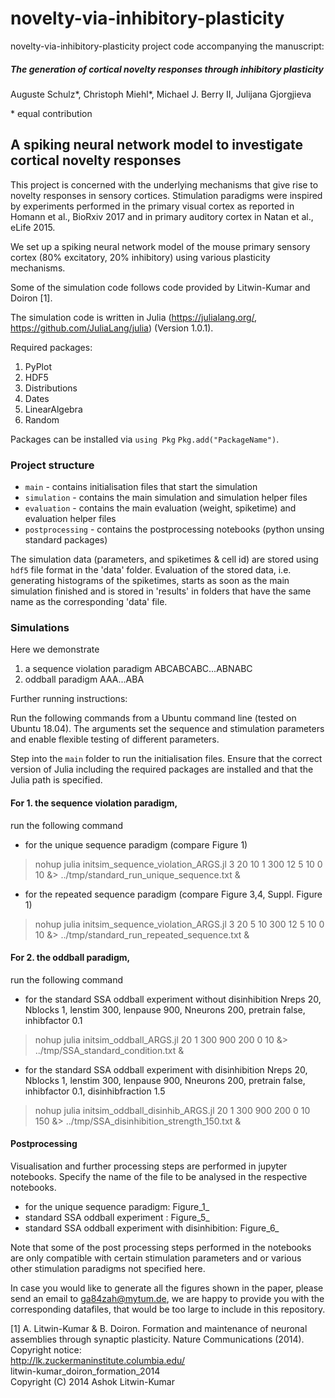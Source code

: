# novelty-via-inhibitory-plasticity

novelty-via-inhibitory-plasticity project code accompanying the manuscript:  
##### The generation of cortical novelty responses through inhibitory plasticity  
Auguste Schulz\*, Christoph Miehl\*, Michael J. Berry II, Julijana Gjorgjieva   

\* equal contribution  


## A spiking neural network model to investigate cortical novelty responses
This project is concerned with the underlying mechanisms that give rise to novelty responses in sensory cortices. Stimulation paradigms were inspired by experiments performed in the primary visual cortex as reported in Homann et al., BioRxiv 2017 and in primary auditory cortex in Natan et al., eLife 2015.

We set up a spiking neural network model of the mouse primary sensory cortex (80% excitatory, 20% inhibitory) using various plasticity mechanisms.  

Some of the simulation code follows code provided by Litwin-Kumar and Doiron [1].

The simulation code is written in Julia (https://julialang.org/, https://github.com/JuliaLang/julia) (Version 1.0.1). 

Required packages:

1. PyPlot
2. HDF5
3. Distributions
4. Dates
5. LinearAlgebra
6. Random

Packages can be installed via `using Pkg` `Pkg.add("PackageName")`.  

### Project structure  
* `main`  - contains initialisation files that start the simulation
 * `simulation`  - contains the main simulation and simulation helper files
 * `evaluation`    - contains the main evaluation (weight, spiketime) and evaluation helper files
  * `postprocessing`    - contains the postprocessing notebooks (python unsing standard packages)

The simulation data (parameters, and spiketimes & cell id) are stored using `hdf5` file format in  the 'data' folder.
Evaluation of the stored data, i.e. generating histograms of the spiketimes, starts as soon as the main simulation finished and is stored in 'results' in folders that have the same name as the corresponding 'data' file.


### Simulations
Here we demonstrate
1. a sequence violation paradigm ABCABCABC...ABNABC
2. oddball paradigm AAA...ABA

Further running instructions:

Run the following commands from a Ubuntu command line (tested on Ubuntu 18.04).
The arguments set the sequence and stimulation parameters and enable flexible testing of different parameters.

Step into the `main` folder to run the initialisation files. Ensure that the correct version of Julia including the required packages are installed and that the Julia path is specified. 

#### For 1. the sequence violation paradigm,  
run the following command
- for the unique sequence paradigm (compare Figure 1)
> nohup julia initsim_sequence_violation_ARGS.jl 3 20 10 1 300 12 5 10 0 10 &> ../tmp/standard_run_unique_sequence.txt &

- for the repeated sequence paradigm (compare Figure 3,4, Suppl. Figure 1)
> nohup julia initsim_sequence_violation_ARGS.jl 3 20 5 10 300 12 5 10 0 10 &> ../tmp/standard_run_repeated_sequence.txt &


#### For 2. the oddball paradigm,  
run the following command
- for the standard SSA oddball experiment without disinhibition
Nreps 20, Nblocks 1, lenstim 300, lenpause 900, Nneurons 200, pretrain false, inhibfactor 0.1
> nohup julia initsim_oddball_ARGS.jl 20 1 300 900 200 0 10 &> ../tmp/SSA_standard_condition.txt &

- for the standard SSA oddball experiment with disinhibition
Nreps 20, Nblocks 1, lenstim 300, lenpause 900, Nneurons 200, pretrain false, inhibfactor 0.1, disinhibfraction 1.5
> nohup julia initsim_oddball_disinhib_ARGS.jl 20 1 300 900 200 0 10 150 &> ../tmp/SSA_disinhibition_strength_150.txt &

#### Postprocessing  

Visualisation and further processing steps are performed in jupyter notebooks.
Specify the name of the file to be analysed in the respective notebooks.


- for the unique sequence paradigm: Figure_1_
- standard SSA oddball experiment : Figure_5_
- standard SSA oddball experiment with disinhibition: Figure_6_


Note that some of the post processing steps performed in the notebooks are only compatible with certain stimulation parameters and or various other stimulation paradigms not specified here.

In case you would like to generate all the figures shown in the paper, please send an email to ga84zah@mytum.de, we are happy to provide you with the corresponding datafiles, that would be too large to include in this repository.

[1] A. Litwin-Kumar & B. Doiron.  Formation and maintenance of neuronal assemblies through synaptic plasticity.  Nature Communications (2014).  
Copyright notice:  
http://lk.zuckermaninstitute.columbia.edu/  
litwin-kumar_doiron_formation_2014  
Copyright (C) 2014 Ashok Litwin-Kumar
